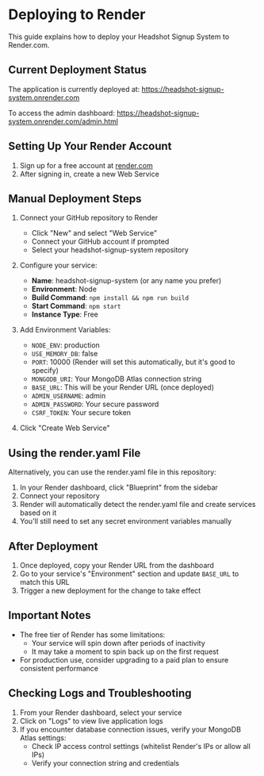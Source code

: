 # Deploying to Render

This guide explains how to deploy your Headshot Signup System to Render.com.

## Current Deployment Status

The application is currently deployed at: https://headshot-signup-system.onrender.com

To access the admin dashboard: https://headshot-signup-system.onrender.com/admin.html

## Setting Up Your Render Account

1. Sign up for a free account at [render.com](https://render.com)
2. After signing in, create a new Web Service

## Manual Deployment Steps

1. Connect your GitHub repository to Render
   - Click "New" and select "Web Service"
   - Connect your GitHub account if prompted
   - Select your headshot-signup-system repository

2. Configure your service:
   - **Name**: headshot-signup-system (or any name you prefer)
   - **Environment**: Node
   - **Build Command**: `npm install && npm run build`
   - **Start Command**: `npm start`
   - **Instance Type**: Free

3. Add Environment Variables:
   - `NODE_ENV`: production
   - `USE_MEMORY_DB`: false
   - `PORT`: 10000 (Render will set this automatically, but it's good to specify)
   - `MONGODB_URI`: Your MongoDB Atlas connection string
   - `BASE_URL`: This will be your Render URL (once deployed)
   - `ADMIN_USERNAME`: admin
   - `ADMIN_PASSWORD`: Your secure password
   - `CSRF_TOKEN`: Your secure token

4. Click "Create Web Service"

## Using the render.yaml File

Alternatively, you can use the render.yaml file in this repository:

1. In your Render dashboard, click "Blueprint" from the sidebar
2. Connect your repository
3. Render will automatically detect the render.yaml file and create services based on it
4. You'll still need to set any secret environment variables manually

## After Deployment

1. Once deployed, copy your Render URL from the dashboard
2. Go to your service's "Environment" section and update `BASE_URL` to match this URL
3. Trigger a new deployment for the change to take effect

## Important Notes

- The free tier of Render has some limitations:
  - Your service will spin down after periods of inactivity
  - It may take a moment to spin back up on the first request
- For production use, consider upgrading to a paid plan to ensure consistent performance

## Checking Logs and Troubleshooting

1. From your Render dashboard, select your service
2. Click on "Logs" to view live application logs
3. If you encounter database connection issues, verify your MongoDB Atlas settings:
   - Check IP access control settings (whitelist Render's IPs or allow all IPs)
   - Verify your connection string and credentials